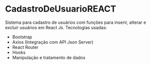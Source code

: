 # CadastroDeUsuarioREACT


Sistema para cadastro de usuários com funções para inserir, alterar e excluir usuários em React Js.
Tecnologias usadas:
- Bootstrap
- Axios (Integração com API Json Server)
- React Router
- Hooks
- Manipulação e tratamento de dados
